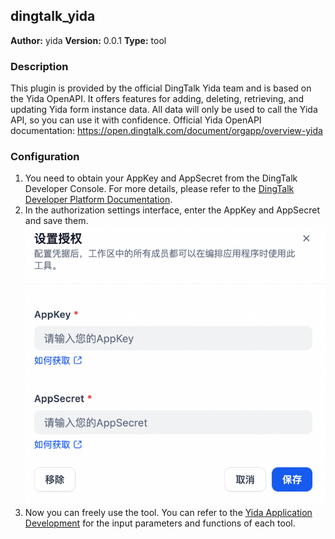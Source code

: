 ## dingtalk_yida

**Author:** yida
**Version:** 0.0.1
**Type:** tool

### Description

This plugin is provided by the official DingTalk Yida team and is based on the Yida OpenAPI. It offers features for adding, deleting, retrieving, and updating Yida form instance data. All data will only be used to call the Yida API, so you can use it with confidence. Official Yida OpenAPI documentation: https://open.dingtalk.com/document/orgapp/overview-yida

### Configuration

1. You need to obtain your AppKey and AppSecret from the DingTalk Developer Console. For more details, please refer to the [DingTalk Developer Platform Documentation](https://open.dingtalk.com/document/orgapp/obtain-the-access_token-of-an-internal-app).
2. In the authorization settings interface, enter the AppKey and AppSecret and save them.
   ![img.png](img.png)
3. Now you can freely use the tool. You can refer to the [Yida Application Development](https://open.dingtalk.com/document/orgapp/overview-yida) for the input parameters and functions of each tool.
